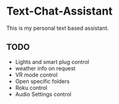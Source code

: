 # Text-Chat-Assistant

This is my personal text based assistant.

## TODO

* Lights and smart plug control
* weather info on request
* VR mode control
* Open specific folders
* Roku control
* Audio Settings control
